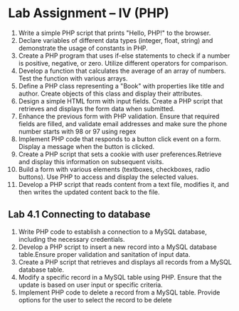 # Lab Assignment – IV (PHP)

1. Write a simple PHP script that prints "Hello, PHP!" to the browser.
2. Declare variables of different data types (integer, float, string) and demonstrate the usage of constants in PHP.
3. Create a PHP program that uses if-else statements to check if a number is positive, negative, or zero. Utilize different operators for comparison.
4. Develop a function that calculates the average of an array of numbers. Test the function with various arrays.
5. Define a PHP class representing a "Book" with properties like title and author. Create objects of this class and display their attributes.
6. Design a simple HTML form with input fields. Create a PHP script that retrieves and displays the form data when submitted.
7. Enhance the previous form with PHP validation. Ensure that required fields are filled, and validate email addresses and make sure the phone number starts with 98 or 97 using regex
8. Implement PHP code that responds to a button click event on a form. Display a message when the button is clicked.
9. Create a PHP script that sets a cookie with user preferences.Retrieve and display this information on subsequent visits.
10. Build a form with various elements (textboxes, checkboxes, radio buttons). Use PHP to access and display the selected values.
11. Develop a PHP script that reads content from a text file, modifies it, and then writes the updated content back to the file.

## Lab 4.1 Connecting to database

1. Write PHP code to establish a connection to a MySQL database, including the necessary credentials.
2. Develop a PHP script to insert a new record into a MySQL database table.Ensure proper validation and sanitation of input data.
3. Create a PHP script that retrieves and displays all records from a MySQL database table.
4. Modify a specific record in a MySQL table using PHP. Ensure that the update is based on user input or specific criteria.
5. Implement PHP code to delete a record from a MySQL table. Provide options for the user to select the record to be delete

